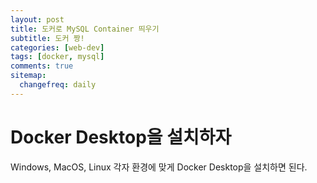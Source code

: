 ```yaml
---
layout: post
title: 도커로 MySQL Container 띄우기
subtitle: 도커 짱!
categories: [web-dev]
tags: [docker, mysql]
comments: true
sitemap:
  changefreq: daily
---
```


# Docker Desktop을 설치하자

Windows, MacOS, Linux 각자 환경에 맞게 Docker Desktop을 설치하면 된다.
